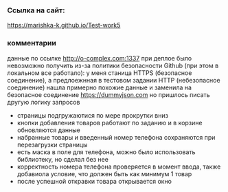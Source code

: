 ### Ссылка на сайт:

https://marishka-k.github.io/Test-work5

### комментарии

данные по ссылке http://o-complex.com:1337 при деплое было невозможно получить из-за политики безопасности Github (при этом в локальном все работало):
у меня станица HTTPS (безопасное соединение), а предлоежнная в тестовом задании HTTP (небезопасное соединение)
нашла примерно похожие данные и заменила на безопасное соединение https://dummyjson.com но пришлось писать другую логику запросов


- страницы подгружаютися по мере прокрутки вниз
- кнопки добавления товаров работают по заданию  и в корзине обновляются данные
- набранные товары и введенный номер телефона сохраняются при перезагрузки страницы
- есть маска в поле для телефона, можно было использовать библиотеку, но сделал без нее
- корректность номера телефона проверяется в момент ввода, также добавиола условие, что должен быть как минимум 1 товар
- после успешной откравки товара открывается окно